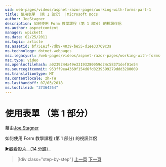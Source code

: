 ```yaml
---
uid: web-pages/videos/aspnet-razor-pages/working-with-forms-part-1
title: 使用表單 （第 1 部分） |Microsoft Docs
author: JoeStagner
description: 如何使用 Form 教學課程 (第 1 部分) 的視訊伴侶
ms.author: aspnetcontent
manager: wpickett
ms.date: 02/25/2011
ms.topic: article
ms.assetid: bf751e1f-7db9-4039-be55-d1ee33769c3a
ms.technology: dotnet-webpages
msc.legacyurl: /web-pages/videos/aspnet-razor-pages/working-with-forms-part-1
msc.type: video
ms.openlocfilehash: a0239244a49e33193280059d24c58371def01e54
ms.sourcegitcommit: 953ff9ea4369f154d6fd0239599279ddd3280009
ms.translationtype: MT
ms.contentlocale: zh-TW
ms.lasthandoff: 07/03/2018
ms.locfileid: "37364264"
---
```

<a name="working-with-forms-part-1"></a>使用表單 （第 1 部分）
====================
藉由[Joe Stagner](https://github.com/JoeStagner)

如何使用 Form 教學課程 (第 1 部分) 的視訊伴侶

[&#9654;觀看影片 （14 分鐘）](https://channel9.msdn.com/Blogs/ASP-NET-Site-Videos/working-with-forms-part-1)

> [!div class="step-by-step"]
> [上一頁](creating-a-consistent-look-part-2.md)
> [下一頁](working-with-forms-part-2.md)
